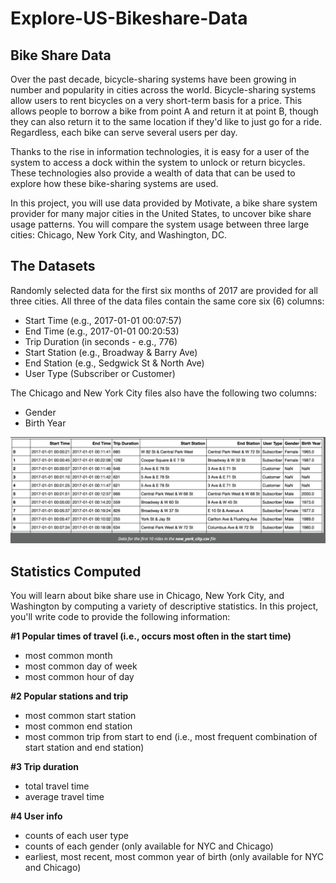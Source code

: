 # Explore-US-Bikeshare-Data
## Bike Share Data
Over the past decade, bicycle-sharing systems have been growing in number and popularity in cities across the world. Bicycle-sharing systems allow users to rent bicycles on a very short-term basis for a price. This allows people to borrow a bike from point A and return it at point B, though they can also return it to the same location if they'd like to just go for a ride. Regardless, each bike can serve several users per day.

Thanks to the rise in information technologies, it is easy for a user of the system to access a dock within the system to unlock or return bicycles. These technologies also provide a wealth of data that can be used to explore how these bike-sharing systems are used.

In this project, you will use data provided by Motivate, a bike share system provider for many major cities in the United States, to uncover bike share usage patterns. You will compare the system usage between three large cities: Chicago, New York City, and Washington, DC.
## The Datasets
Randomly selected data for the first six months of 2017 are provided for all three cities. All three of the data files contain the same core six (6) columns:

* Start Time (e.g., 2017-01-01 00:07:57)
* End Time (e.g., 2017-01-01 00:20:53)
* Trip Duration (in seconds - e.g., 776)
* Start Station (e.g., Broadway & Barry Ave)
* End Station (e.g., Sedgwick St & North Ave)
* User Type (Subscriber or Customer)<br>

The Chicago and New York City files also have the following two columns:
  * Gender
  * Birth Year

![data sample](Capture.png)

## Statistics Computed
You will learn about bike share use in Chicago, New York City, and Washington by computing a variety of descriptive statistics. In this project, you'll write code to provide the following information:

**#1 Popular times of travel (i.e., occurs most often in the start time)**

* most common month 
* most common day of week
* most common hour of day

**#2 Popular stations and trip** 
* most common start station
* most common end station
* most common trip from start to end (i.e., most frequent combination of start station and end station)

**#3 Trip duration**
* total travel time
* average travel time

**#4 User info**  

* counts of each user type
* counts of each gender (only available for NYC and Chicago)
* earliest, most recent, most common year of birth (only available for NYC and Chicago)




